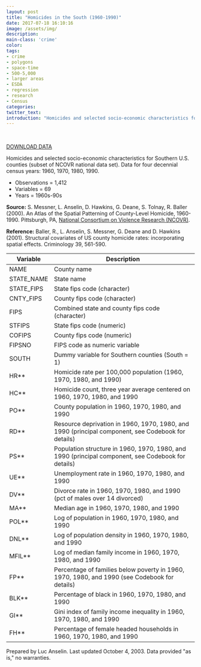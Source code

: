 ```yaml
---
layout: post
title: "Homicides in the South (1960-1990)"
date: 2017-07-18 16:10:16
image: /assets/img/
description:
main-class: 'crime'
color:
tags:
- crime
- polygons
- space-time
- 500-5,000
- larger areas
- ESDA
- regression
- research
- Census
categories:
twitter_text:
introduction: "Homicides and selected socio-economic characteristics for continental U.S. counties (1960-1990). "
---
```

<div id="root" data-geojson="../data/south.geojson"></div>

<br>


[DOWNLOAD DATA](../data/south.zip)


Homicides and selected socio-economic characteristics for Southern U.S. counties (subset of NCOVR national data set). Data for four decennial census years: 1960, 1970, 1980, 1990.

* Observations = 1,412
* Variables = 69
* Years = 1960s-90s

**Source:** S. Messner, L. Anselin, D. Hawkins, G. Deane, S. Tolnay, R. Baller (2000). An Atlas of the Spatial Patterning of County-Level Homicide, 1960-1990. Pittsburgh, PA, [National Consortium on Violence Research (NCOVR)](http://www.ncovr.heinz.cmu.edu/).

**Reference:** Baller, R., L. Anselin, S. Messner, G. Deane and D. Hawkins (2001). Structural covariates of US county homicide rates: incorporating spatial effects. Criminology 39, 561-590.



| **Variable**   |**Description**                       |
|---|---|
|	NAME	|	County name	|
|	STATE_NAME	|	State name	|
|	STATE_FIPS	|	State fips code (character)	|
|	CNTY_FIPS	|	County fips code (character)	|
|	FIPS	|	Combined state and county fips code (character)	|
|	STFIPS	|	State fips code (numeric)	|
|	COFIPS	|	County fips code (numeric)	|
|	FIPSNO	|	FIPS code as numeric variable	|
|	SOUTH	|	Dummy variable for Southern counties (South = 1)	|
|	HR\*\*	|	Homicide rate per 100,000 population (1960, 1970, 1980, and 1990)	|
|	HC\*\*	|	Homicide count, three year average centered on 1960, 1970, 1980, and 1990	|
|	PO\*\*	|	County population in 1960, 1970, 1980, and 1990	|
|	RD\*\*	|	Resource deprivation in 1960, 1970, 1980, and 1990 (principal component, see Codebook for details)	|
|	PS\*\*	|	Population structure in 1960, 1970, 1980, and 1990 (principal component, see Codebook for details)	|
|	UE\*\*	|	Unemployment rate in 1960, 1970, 1980, and 1990	|
|	DV\*\*	|	Divorce rate in 1960, 1970, 1980, and 1990 (pct of males over 14 divorced)	|
|	MA\*\*	|	Median age in 1960, 1970, 1980, and 1990	|
|	POL\*\*	|	Log of population in 1960, 1970, 1980, and 1990	|
|	DNL\*\*	|	Log of population density in 1960, 1970, 1980, and 1990	|
|	MFIL\*\*	|	Log of median family income in 1960, 1970, 1980, and 1990	|
|	FP\*\*	|	Percentage of families below poverty in 1960, 1970, 1980, and 1990 (see Codebook for details)	|
|	BLK\*\*	|	Percentage of black in 1960, 1970, 1980, and 1990	|
|	GI\*\*	|	Gini index of family income inequality in 1960, 1970, 1980, and 1990	|
|	FH\*\*	|	Percentage of female headed households in 1960, 1970, 1980, and 1990	|

Prepared by Luc Anselin. Last updated October 4, 2003. Data provided "as is," no warranties.